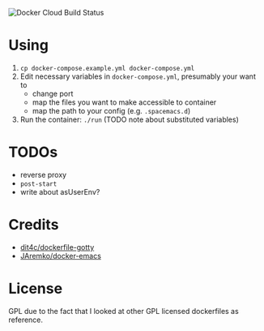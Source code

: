 ![Docker Cloud Build Status](https://img.shields.io/docker/cloud/build/karlicoss/cloudmacs)

# Using 
1. `cp docker-compose.example.yml docker-compose.yml`
2. Edit necessary variables in `docker-compose.yml`, presumably your want to
   * change port
   * map the files you want to make accessible to container
   * map the path to your config (e.g. `.spacemacs.d`)
3. Run the container: `./run` (TODO note about substituted variables)

# TODOs
* reverse proxy
* `post-start`
* write about asUserEnv?

# Credits
* [dit4c/dockerfile-gotty](https://github.com/dit4c/dockerfile-gotty)
* [JAremko/docker-emacs](https://github.com/JAremko/docker-emacs)

# License
GPL due to the fact that I looked at other GPL licensed dockerfiles as reference.

